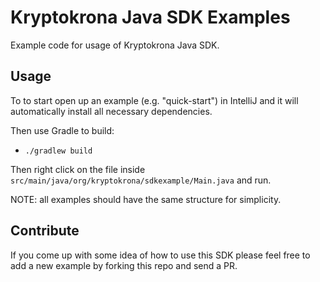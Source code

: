 # Kryptokrona Java SDK Examples
Example code for usage of Kryptokrona Java SDK. 

## Usage

To to start open up an example (e.g. "quick-start") in IntelliJ and it will automatically install all necessary dependencies.

Then use Gradle to build:

- `./gradlew build`

Then right click on the file inside `src/main/java/org/kryptokrona/sdkexample/Main.java` and run. 

NOTE: all examples should have the same structure for simplicity. 

## Contribute

If you come up with some idea of how to use this SDK please feel free to add a new example by forking this repo and send a PR.